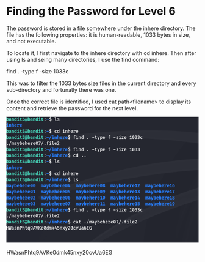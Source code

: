 # Finding the Password for Level 6

The password is stored in a file somewhere under the inhere directory. The file has the following properties: it is human-readable, 1033 bytes in size, and not executable.

To locate it, I first navigate to the inhere directory with cd inhere. Then after using ls and seing many directories, I use the find command:

find . -type f -size 1033c

This was to filter the 1033 bytes size files in the current directory and every sub-directory and fortunatly there was one.

Once the correct file is identified, I used cat path\<filename> to display its content and retrieve the password for the next level.

![alt text](images/7.png)


HWasnPhtq9AVKe0dmk45nxy20cvUa6EG
